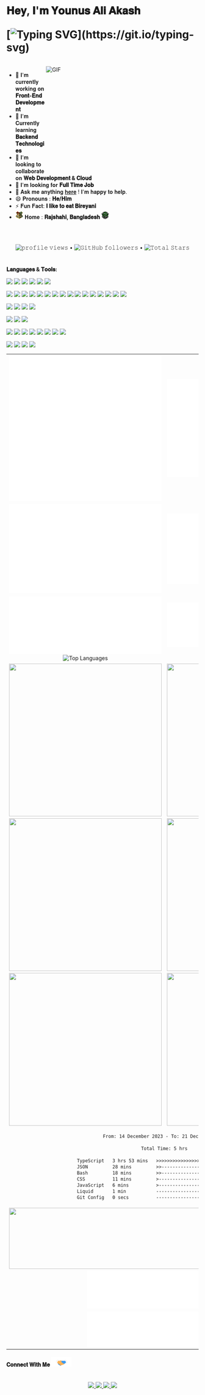 <h1 style="margin-bottom: -30px;">
𝐇𝐞𝐲, 𝐈'𝐦 𝐘𝐨𝐮𝐧𝐮𝐬 𝐀𝐥𝐢 𝐀𝐤𝐚𝐬𝐡 
  
[![Typing SVG](https://readme-typing-svg.demolab.com?font=Fira+Code&pause=1000&width=435&lines=𝐀+𝐏𝐚𝐬𝐬𝐢𝐨𝐧𝐚𝐭𝐞+𝐅𝐮𝐥𝐥+𝐒𝐭𝐚𝐜𝐤+𝐃𝐞𝐯𝐞𝐥𝐨𝐩𝐞𝐫;𝐄𝐱𝐩𝐞𝐫𝐭+𝐢𝐧+𝐉𝐚𝐯𝐚𝐬𝐜𝐫𝐢𝐩𝐭%2C𝐓𝐲𝐩𝐞𝐬𝐜𝐫𝐢𝐩𝐭+𝐚𝐧𝐝;𝐎𝐭𝐡𝐞𝐫+𝐌𝐨𝐝𝐞𝐫𝐧+𝐓𝐞𝐜𝐡𝐧𝐨𝐥𝐨𝐠𝐢𝐞𝐬;𝐓𝐡𝐚𝐧𝐤𝐬+𝐟𝐨𝐫+𝐯𝐢𝐬𝐢𝐭𝐢𝐧𝐠!)](https://git.io/typing-svg)
</h1>

<br/>
<br/>
<a target="_blank">
  <img align="right" height="280" width="400" alt="GIF" src="https://cdn.dribbble.com/users/260312/screenshots/2553737/antnodeskdb.gif">
</a>

- 🔭 𝐈'𝐦 𝐜𝐮𝐫𝐫𝐞𝐧𝐭𝐥𝐲 𝐰𝐨𝐫𝐤𝐢𝐧𝐠 𝐨𝐧 **𝐅𝐫𝐨𝐧𝐭-𝐄𝐧𝐝 𝐃𝐞𝐯𝐞𝐥𝐨𝐩𝐦𝐞𝐧𝐭**
- 🌱 𝐈'𝐦 𝐂𝐮𝐫𝐫𝐞𝐧𝐭𝐥𝐲 𝐥𝐞𝐚𝐫𝐧𝐢𝐧𝐠 **𝐁𝐚𝐜𝐤𝐞𝐧𝐝 𝐓𝐞𝐜𝐡𝐧𝐨𝐥𝐨𝐠𝐢𝐞𝐬**
- 👯 𝐈'𝐦 𝐥𝐨𝐨𝐤𝐢𝐧𝐠 𝐭𝐨 𝐜𝐨𝐥𝐥𝐚𝐛𝐨𝐫𝐚𝐭𝐞 𝐨𝐧 **𝐖𝐞𝐛 𝐃𝐞𝐯𝐞𝐥𝐨𝐩𝐦𝐞𝐧𝐭 & 𝐂𝐥𝐨𝐮𝐝**
- 🤔 𝐈'𝐦 𝐥𝐨𝐨𝐤𝐢𝐧𝐠 𝐟𝐨𝐫 **𝐅𝐮𝐥𝐥 𝐓𝐢𝐦𝐞 𝐉𝐨𝐛**
- 💬 𝐀𝐬𝐤 𝐦𝐞 𝐚𝐧𝐲𝐭𝐡𝐢𝐧𝐠 [𝐡𝐞𝐫𝐞](https://github.com/younusaliakash/younusaliakash/issues/1) ! 𝐈'𝐦 𝐡𝐚𝐩𝐩𝐲 𝐭𝐨 𝐡𝐞𝐥𝐩.
- 😄 𝐏𝐫𝐨𝐧𝐨𝐮𝐧𝐬 : **𝐇𝐞/𝐇𝐢𝐦**
- ⚡ 𝐅𝐮𝐧 𝐅𝐚𝐜𝐭: **𝐈 𝐥𝐢𝐤𝐞 𝐭𝐨 𝐞𝐚𝐭 𝐁𝐢𝐫𝐞𝐲𝐚𝐧𝐢**
- <img src="./PNG/house.png" width="20px" height="20px"/> 𝐇𝐨𝐦𝐞 : **𝐑𝐚𝐣𝐬𝐡𝐚𝐡𝐢, 𝐁𝐚𝐧𝐠𝐥𝐚𝐝𝐞𝐬𝐡** <img width="20px" height="20px" src="./PNG/Slytherin_ClearBG.png">

<br/>
<br/>

<p align="center">
  <img src="https://komarev.com/ghpvc/?username=younusaliakash" alt="𝚙𝚛𝚘𝚏𝚒𝚕𝚎 𝚟𝚒𝚎𝚠𝚜"> •
  <img alt="𝙶𝚒𝚝𝙷𝚞𝚋 𝚏𝚘𝚕𝚕𝚘𝚠𝚎𝚛𝚜" src="https://img.shields.io/github/followers/younusaliakash?label=Followers&style=social"> •  
 <img src="https://img.shields.io/github/stars/younusaliakash?label=Stars" alt="𝚃𝚘𝚝𝚊𝚕 𝚂𝚝𝚊𝚛𝚜">

</p>

<!-- <p align="center">
  <a>
    <img align="center" src="https://github-readme-streak-stats.herokuapp.com/?user=younusaliakash&theme=light&hide_border=true"/>
  </a>
</p> -->

#

**𝐋𝐚𝐧𝐠𝐮𝐚𝐠𝐞𝐬 & 𝐓𝐨𝐨𝐥𝐬:**

<img src="https://img.shields.io/badge/HTML5-E34F26?style=for-the-badge&logo=html5&logoColor=white"/> <img src="https://img.shields.io/badge/CSS3-1572B6?style=for-the-badge&logo=css3&logoColor=white"/> <img src="https://img.shields.io/badge/C-00599C?style=for-the-badge&logo=c&logoColor=white"/> <img src="https://img.shields.io/badge/JavaScript-323330?style=for-the-badge&logo=javascript&logoColor=F7DF1E"/> <img src="https://img.shields.io/badge/TypeScript-007ACC?style=for-the-badge&logo=typescript&logoColor=white"/> <img src="https://img.shields.io/badge/Markdown-000000?style=for-the-badge&logo=markdown&logoColor=white"/>

<img src="https://img.shields.io/badge/React-20232A?style=for-the-badge&logo=react&logoColor=61DAFB"/> <img src="https://img.shields.io/badge/React_Native-20232A?style=for-the-badge&logo=react&logoColor=61DAFB"/> <img src="https://img.shields.io/badge/next%20js-000000?style=for-the-badge&logo=nextdotjs&logoColor=white"/> <img src="https://img.shields.io/badge/Redux-593D88?style=for-the-badge&logo=redux&logoColor=white"/> <img src="https://img.shields.io/badge/Sass-CC6699?style=for-the-badge&logo=sass&logoColor=white"/> <img src="https://img.shields.io/badge/Vue%20js-35495E?style=for-the-badge&logo=vuedotjs&logoColor=4FC08D"/> <img src="https://img.shields.io/badge/nuxt%20js-00C58E?style=for-the-badge&logo=nuxtdotjs&logoColor=white"/> <img src="https://img.shields.io/badge/Bootstrap-563D7C?style=for-the-badge&logo=bootstrap&logoColor=white"/> <img src="https://img.shields.io/badge/Tailwind_CSS-38B2AC?style=for-the-badge&logo=tailwind-css&logoColor=white"/> <img src="https://img.shields.io/badge/Ant%20Design-1890FF?style=for-the-badge&logo=antdesign&logoColor=white"/> <img src="https://img.shields.io/badge/Material%20UI-007FFF?style=for-the-badge&logo=mui&logoColor=white"/> <img src="https://img.shields.io/badge/Jest-C21325?style=for-the-badge&logo=jest&logoColor=white"/> <img src="https://img.shields.io/badge/Cypress-17202C?style=for-the-badge&logo=cypress&logoColor=whitee"/> <img src="https://img.shields.io/badge/Apollo%20GraphQL-311C87?&style=for-the-badge&logo=Apollo%20GraphQL&logoColor=white"/> <img src="https://img.shields.io/badge/ThreeJs-black?style=for-the-badge&logo=three.js&logoColor=white"/> <img src="https://img.shields.io/badge/shopify-8DB543?style=for-the-badge&logo=Shopify&logoColor=white"/> 

<img src="https://img.shields.io/badge/Node%20js-339933?style=for-the-badge&logo=nodedotjs&logoColor=white"/> <img src="https://img.shields.io/badge/Express%20js-000000?style=for-the-badge&logo=express&logoColor=white"/> <img src="https://img.shields.io/badge/GraphQl-E10098?style=for-the-badge&logo=graphql&logoColor=white"/> <img src="https://img.shields.io/badge/Socket.io-010101?&style=for-the-badge&logo=Socket.io&logoColor=white"/>

<img src="https://img.shields.io/badge/MongoDB-4EA94B?style=for-the-badge&logo=mongodb&logoColor=white"/> <img src="https://img.shields.io/badge/PostgreSQL-316192?style=for-the-badge&logo=postgresql&logoColor=white"/> <img src="https://img.shields.io/badge/Amazon%20DynamoDB-4053D6?style=for-the-badge&logo=Amazon%20DynamoDB&logoColor=white"/>

<img src="https://img.shields.io/badge/Vite-B73BFE?style=for-the-badge&logo=vite&logoColor=FFD62E"/> <img src="https://img.shields.io/badge/Figma-F24E1E?style=for-the-badge&logo=figma&logoColor=white"/> <img src="https://img.shields.io/badge/Prisma-3982CE?style=for-the-badge&logo=Prisma&logoColor=white"/> <img src="https://img.shields.io/badge/GIT-E44C30?style=for-the-badge&logo=git&logoColor=white"/> <img src="https://img.shields.io/badge/GitHub-100000?style=for-the-badge&logo=github&logoColor=white"/> <img src="https://img.shields.io/badge/GitHub_Actions-2088FF?style=for-the-badge&logo=github-actions&logoColor=white"/> <img src="https://img.shields.io/badge/Postman-FF6C37?style=for-the-badge&logo=Postman&logoColor=white"/> <img src="https://img.shields.io/badge/Docker-2CA5E0?style=for-the-badge&logo=docker&logoColor=white"/>

<img src="https://img.shields.io/badge/Vercel-000000?style=for-the-badge&logo=vercel&logoColor=white"/> <img src="https://img.shields.io/badge/firebase-ffca28?style=for-the-badge&logo=firebase&logoColor=black"/> <img src="https://img.shields.io/badge/Digital_Ocean-0080FF?style=for-the-badge&logo=DigitalOcean&logoColor=white"/> <img src="https://img.shields.io/badge/Amazon_AWS-FF9900?style=for-the-badge&logo=amazonaws&logoColor=white"/>



<table align="center">
  <tr>
    <td align="center" width="50%">
      <img src=".github/src/metrics.base.svg" alt="Base" width=></img>
    </td>
    <td align="center" width="50%">
      <img src=".github/src/metrics.plugin.isocalendar.svg" alt="Full-year calendar"></img>
      <tr>
    </td>
  </tr>
  <tr>
    <td align="center" width="50%">
      <img src=".github/src/metrics.plugin.habits.charts.svg" alt="Habits charts"></img>
    </td>
    <td align="center" width="50%">
       <img src=".github/src/metrics.plugin.followup.user.svg" alt="Follow up"</img>
    </td>
  </tr>
  <tr>
    <td  align="center" width="50%">
      <img src=".github/src/metrics.plugin.languages.details2.svg" alt="Top Languages"></img>
      <img src="https://github-readme-stats.vercel.app/api/top-langs/?username=younusaliakash&layout=compact&langs_count=10" alt="Top Languages"></img>
    </td>
    <td  align="center" width="50%">
       <img src=".github/src/metrics.plugin.languages.details.svg" alt="Languages most used"></img>
       <img align="center" src="https://github-readme-stats.vercel.app/api?username=younusaliakash&show_icons=true&hide_border=true&title_color=94b4a4&amp&icon_color=000000&amp&text_color=000000&amp&bg_color=FFFFFF&count_private=true&include_all_commits=true"/>
    </td
  </tr>
  <!-- <tr>
    <td align="center">
        <img src=".github/src/metrics.plugin.starlists.languages.svg" alt="Featured star list languages" width="400"></img> 
    </td>
    <td align="center">
        <img src=".github/src/metrics.plugin.achievements.compact.svg" alt="Achievements Compact Display" width="400"></img>
    </td>
  </tr> -->
  <!-- <tr>
    <td align="center">
        <img src="https://github-profile-summary-cards.vercel.app/api/cards/profile-details?username=younusaliakash&theme=github"/>
    </td>
    <td align="center">
        <img src="http://github-profile-summary-cards.vercel.app/api/cards/productive-time?username=younusaliakash&theme=github&utcOffset=6"/>
    </td>
  </tr> -->
  <tr>
    <td align="center" width="50%">
      <img align="center" width="400px" height="400px" src="https://wakatime.com/share/@younusaliakash/258675c6-9c6c-45b6-bf05-f861e414267a.svg"/>
    </td>
    <td align="center" width="50%">
      <img align="center" height="400px" width="400px" src="https://wakatime.com/share/@younusaliakash/c90cc845-b93d-409b-b739-8fb0ae116b6d.svg" />
      <tr>
    </td>
  </tr>
  <tr>
    <td align="center" width="50%">
      <img align="center" width="400px" height="400px" src="https://wakatime.com/share/@younusaliakash/66178523-df88-440f-9bb7-bdf92955d149.svg"/>
    </td>
    <td align="center" width="50%">
      <img align="center" width="400px" height="400px" src="https://wakatime.com/share/@younusaliakash/78a9d8a1-6912-4697-987c-ebd26539abb0.svg"/>
      <tr>
    </td>
  </tr>
  <tr>
    <td align="center" width="50%">
      <img align="center" width="400px" height="400px" src="https://wakatime.com/share/@younusaliakash/389288b0-8e3d-4eef-a1e8-9afa27aebf19.svg"/>
    </td>
    <td align="center" width="50%">
      <img align="center" width="400px" height="400px" src="https://github-readme-stats.vercel.app/api/wakatime?username=younusaliakash"/>
      <tr>
    </td>
  </tr>
  <!-- <tr>
    <td align="center" colspan="2">
      <img src="https://github-readme-activity-graph.vercel.app/graph?username=younusaliakash&theme=react-light&area=true&hide_border=true#gh-dark-mode-only" width="100%">
    </td>
  </tr> -->
  <tr>
    <td align="center" colspan="2">
      <!--START_SECTION:waka-->

```all_time
From: 14 December 2023 - To: 21 December 2023

Total Time: 5 hrs

TypeScript   3 hrs 53 mins   >>>>>>>>>>>>>>>>>>>------   77.87 %
JSON         28 mins         >>-----------------------   09.46 %
Bash         18 mins         >>-----------------------   06.31 %
CSS          11 mins         >------------------------   03.70 %
JavaScript   6 mins          >------------------------   02.09 %
Liquid       1 min           -------------------------   00.50 %
Git Config   0 secs          -------------------------   00.06 %
```

<!--END_SECTION:waka-->

 </td>
  </tr>
  <tr>
    <td align="center" colspan="2">
      <img align="center" width="100%" height="160px" src="https://wakatime.com/share/@younusaliakash/17119d39-561b-4dfb-b414-895b20d5f3c6.svg"/>
    </td>
  </tr>
  <tr>
    <td align="center" colspan="2">
      <img src=".github/src/metrics.plugin.reactions.svg" alt="Reactions" width="50%"></img>
    </td>
  </tr>
  <tr>
    <td align="center" colspan="2">
       <img src=".github/src/metrics.plugin.people.repository.svg" alt="People reprository" width="50%"></img>
    </td>
  </tr>
  <!-- <tr>
    <td align="center" colspan="2">
      <img src=".github/src/metrics.plugin.skyline.svg" alt="Skyline Current Year" width="60%"></img>
      <details><summary>Full history</summary><img src=".github/src/metrics.plugin.calendar.full.svg" alt="Full history" ></img></details>
    </td>
  </tr> -->
</table>


<h4>
  𝐂𝐨𝐧𝐧𝐞𝐜𝐭 𝐖𝐢𝐭𝐡 𝐌𝐞
  <a target="_blank">
    <img src="./GIF/Handshake.gif" height="25px" style="max-width:100%;">
  </a>
</h4>

<p align="center">
  <br>
  <a href="https://www.linkedin.com/in/younus-ali-akash/" target="_blank">
    <code><img src="https://img.shields.io/badge/LinkedIn-0077B5?style=for-the-badge&logo=linkedin&logoColor=white"/></code>
  </a>
  <a href="https://www.facebook.com/md.younus.ali.akash/" target="_blank">
    <code><img src="https://img.shields.io/badge/Facebook-1877F2?style=for-the-badge&logo=facebook&logoColor=white"/></code>
  </a>
  <a href="https://twitter.com/younusali_akash" target="_blank">
    <code><img src="https://img.shields.io/badge/Twitter-1DA1F2?style=for-the-badge&logo=twitter&logoColor=white"/></code>
  </a>
  <a href="https://play.google.com/store/apps/developer?id=Younus+Ali+Akash+Software+Technology+Park+%28ASTP%29" target="_blank">
    <code><img src="https://img.shields.io/badge/Google_Play-414141?style=for-the-badge&logo=google-play&logoColor=white"/></code>
  </a>
</p>

<!-- <img src="./GIF/Hi.gif" width="40px" style="margin-left: 10px;"/> -->
